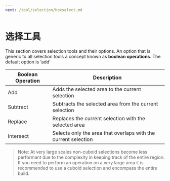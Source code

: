 ```yaml
---
next: /tool/selection/boxselect.md
---
```


# 选择工具

This section covers selection tools and their options. An option that is generic to all selection tools a concept known as **boolean operations**. The default option is ‘add’

| Boolean Operation | Description |
| --- | --- |
| Add | Adds the selected area to the current selection |
| Subtract | Subtracts the selected area from the current selection |
| Replace | Replaces the current selection with the selected area |
| Intersect | Selects only the area that overlaps with the current selection |

> Note: At very large scales non-cuboid selections become less performant due to the complexity in keeping track of the entire region. If you need to perform an operation on a very large area it is recommended to use a cuboid selection and encompass the entire build.
